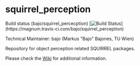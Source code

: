 squirrel_perception
===================

Build status (bajo/squirrel_percecption)
[![Build Status](https://travis-ci.com/bajo/squirrel_perception.svg?token=ZW4zPsKpxxD4UyghzW3C!)](https://magnum.travis-ci.com/bajo/squirrel_perception)


Technical Maintainer: bajo (Markus "Bajo" Bajones, TU Wien)

Repository for object perception related SQUIRREL packages.

Please check the [Wiki](https://github.com/squirrel-project/squirrel_perception/wiki) for additional information.
